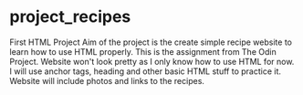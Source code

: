 # project_recipes
First HTML Project
Aim of the project is the create simple recipe website to learn how to use HTML properly. This is the assignment from The Odin Project. Website won't look pretty as I only know how to use HTML for now. I will use anchor tags, heading and other basic HTML stuff to practice it. Website will include photos and links to the recipes.
